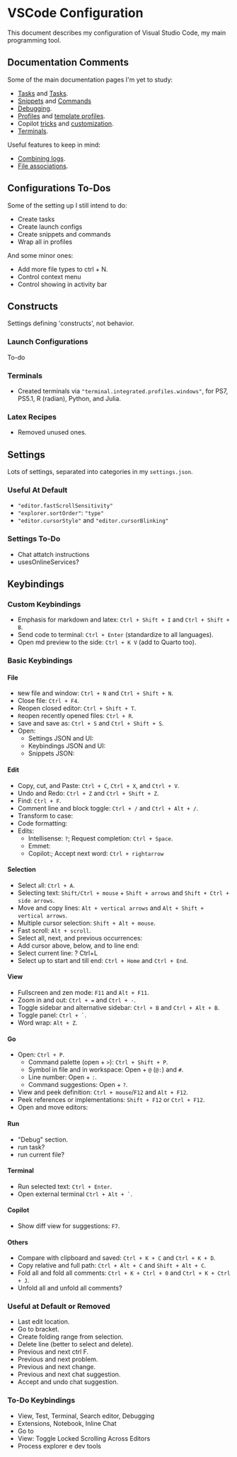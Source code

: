 # VSCode Configuration

This document describes my configuration of Visual Studio Code, my main programming tool.



## Documentation Comments

Some of the main documentation pages I'm yet to study:

- [Tasks](https://code.visualstudio.com/docs/debugtest/tasks) and [Tasks](https://code.visualstudio.com/docs/getstarted/tips-and-tricks#_task-runner).
- [Snippets](https://code.visualstudio.com/docs/editing/userdefinedsnippets) and [Commands](https://code.visualstudio.com/docs/configure/keybindings#_command-arguments)
- [Debugging](https://code.visualstudio.com/docs/getstarted/tips-and-tricks#_debugging).
- [Profiles](https://code.visualstudio.com/docs/configure/profiles) and [template profiles](https://code.visualstudio.com/docs/configure/profiles#_python-profile-template).
- Copilot [tricks](https://code.visualstudio.com/docs/copilot/copilot-tips-and-tricks) and [customization](https://code.visualstudio.com/docs/copilot/copilot-customization).
- [Terminals](https://code.visualstudio.com/docs/terminal/basics#_managing-terminals).

Useful features to keep in mind:

- [Combining logs](https://code.visualstudio.com/docs/getstarted/tips-and-tricks#_combine-multiple-logs-into-a-single-view).
- [File associations](https://code.visualstudio.com/docs/getstarted/tips-and-tricks#_file-associations).



## Configurations To-Dos

Some of the setting up I still intend to do:

- Create tasks
- Create launch configs
- Create snippets and commands
- Wrap all in profiles

And some minor ones:

- Add more file types to ctrl + N.
- Control context menu
- Control showing in activity bar



## Constructs

Settings defining 'constructs', not behavior.


### Launch Configurations

To-do


### Terminals

- Created terminals via `"terminal.integrated.profiles.windows"`, for PS7, PS5.1, R (radian), Python, and Julia.


### Latex Recipes

- Removed unused ones.



## Settings

Lots of settings, separated into categories in my `settings.json`.


### Useful At Default

- `"editor.fastScrollSensitivity"`
- `"explorer.sortOrder"`: `"type"`
- `"editor.cursorStyle"` and `"editor.cursorBlinking"`


### Settings To-Do

- Chat attatch instructions
- usesOnlineServices?


## Keybindings

### Custom Keybindings

- Emphasis for markdown and latex: `Ctrl + Shift + I` and `Ctrl + Shift + B`.
- Send code to terminal: `Ctrl + Enter` (standardize to all languages).
- Open md preview to the side: `Ctrl + K V` (add to Quarto too).


### Basic Keybindings

#### File

- `N`ew file and window: `Ctrl + N` and `Ctrl + Shift + N`.
- Close file: `Ctrl + F4`.
- Reopen closed editor: `Ctrl + Shift + T`.
- `R`eopen recently opened files: `Ctrl + R`.
- `S`ave and save as: `Ctrl + S` and `Ctrl + Shift + S`.
- Open:
    - Settings JSON and UI:
    - Keybindings JSON and UI:
    - Snippets JSON:

#### Edit

- Copy, cut, and Paste: `Ctrl + C`, `Ctrl + X`, and `Ctrl + V`.
- Undo and Redo: `Ctrl + Z` and `Ctrl + Shift + Z`.
- Find: `Ctrl + F`.
- Comment line and block toggle: `Ctrl + /` and `Ctrl + Alt + /`.
- Transform to case:
- Code formatting:
- Edits:
    - Intellisense: `?`; Request completion: `Ctrl + Space`.
    - Emmet:
    - Copilot:; Accept next word: `Ctrl + rightarrow`

#### Selection

- Select `a`ll: `Ctrl + A`.
- Selecting text: `Shift/Ctrl + mouse` + `Shift + arrows` and `Shift + Ctrl + side arrows`.
- Move and copy lines: `Alt + vertical arrows` and `Alt + Shift + vertical arrows`.
- Multiple cursor selection: `Shift + Alt + mouse`.
- Fast scroll: `Alt + scroll`.
- Select all, next, and previous occurrences:
- Add cursor above, below, and to line end:
- Select current line: ? Ctrl+L
- Select up to start and till end: `Ctrl + Home` and `Ctrl + End`.


#### View

- Fullscreen and zen mode: `F11` and `Alt + F11`.
- Zoom in and out: `Ctrl + =` and `Ctrl + -`.
- Toggle sidebar and alternative sidebar: `Ctrl + B` and `Ctrl + Alt + B`.
- Toggle panel: `` Ctrl + ` ``.
- Word wrap: `Alt + Z`.

#### Go

- Open: `Ctrl + P`.
    - Command palette (open + `>`): `Ctrl + Shift + P`.
    - Symbol in file and in workspace: Open + `@` (`@:`) and `#`.
    - Line number: Open + `:`.
    - Command suggestions: Open + `?`.
- View and peek definition: `Ctrl + mouse`/`F12` and `Alt + F12`.
- Peek references or implementations: `Shift + F12` or `Ctrl + F12`.
- Open and move editors:


#### Run

- "Debug" section.
- run task?
- run current file?

#### Terminal

- Run selected text: `Ctrl + Enter`.
- Open external terminal `` Ctrl + Alt + ` ``.


#### Copilot

- Show diff view for suggestions: `F7`.

#### Others

- Compare with clipboard and saved: `Ctrl + K + C` and `Ctrl + K + D`.
- Copy relative and full path: `Ctrl + Alt + C` and `Shift + Alt + C`.
- Fold all and fold all comments: `Ctrl + K + Ctrl + 0` and `Ctrl + K + Ctrl + J`.
- Unfold all and unfold all comments?


### Useful at Default or Removed

- Last edit location.
- Go to bracket.
- Create folding range from selection.
- Delete line (better to select and delete).
- Previous and next ctrl F.
- Previous and next problem.
- Previous and next change.
- Previous and next chat suggestion.
- Accept and undo chat suggestion.


### To-Do Keybindings

- View, Test, Terminal, Search editor, Debugging
- Extensions, Notebook, Inline Chat
- Go to
- View: Toggle Locked Scrolling Across Editors
- Process explorer e dev tools
